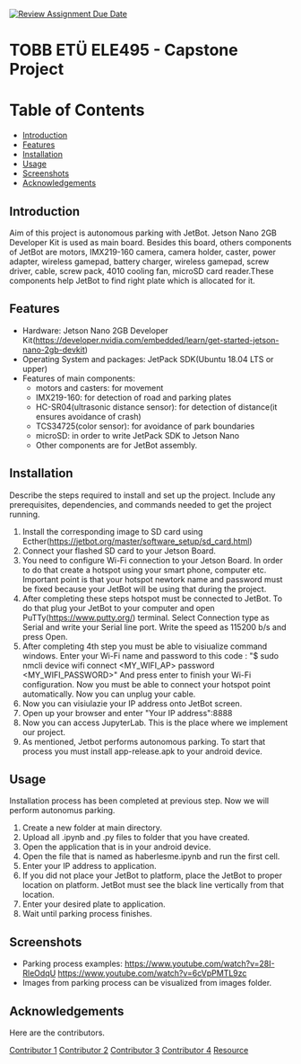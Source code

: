 [![Review Assignment Due Date](https://classroom.github.com/assets/deadline-readme-button-22041afd0340ce965d47ae6ef1cefeee28c7c493a6346c4f15d667ab976d596c.svg)](https://classroom.github.com/a/5mCoF9-h)
# TOBB ETÜ ELE495 - Capstone Project

# Table of Contents
- [Introduction](#introduction)
- [Features](#features)
- [Installation](#installation)
- [Usage](#usage)
- [Screenshots](#screenshots)
- [Acknowledgements](#acknowledgements)

## Introduction
Aim of this project is autonomous parking with JetBot. Jetson Nano 2GB Developer Kit is used as main board. Besides this board, others components of JetBot are motors, IMX219-160 camera, camera holder, caster, power adapter, wireless gamepad, battery charger, wireless gamepad, screw driver, cable, screw pack, 4010 cooling fan, microSD card reader.These components help JetBot to find right plate which is allocated for it.

## Features
- Hardware: Jetson Nano 2GB Developer Kit(https://developer.nvidia.com/embedded/learn/get-started-jetson-nano-2gb-devkit)
- Operating System and packages: JetPack SDK(Ubuntu 18.04 LTS or upper)
- Features of main components:
    - motors and casters: for movement
    - IMX219-160: for detection of road and parking plates
    - HC-SR04(ultrasonic distance sensor): for detection of distance(it ensures avoidance of crash)
    - TCS34725(color sensor): for avoidance of park boundaries
    - microSD: in order to write JetPack SDK to Jetson Nano
    - Other components are for JetBot assembly.
    

## Installation
Describe the steps required to install and set up the project. Include any prerequisites, dependencies, and commands needed to get the project running.
1) Install the corresponding image to SD card using Ecther(https://jetbot.org/master/software_setup/sd_card.html)
2) Connect your flashed SD card to your Jetson Board.
3) You need to configure Wi-Fi connection to your Jetson Board. In order to do that create a hotspot using your smart phone, computer etc. Important point is that your hotspot newtork name and password must be fixed because your JetBot will be using that during the project.
4) After completing these steps hotspot must be connected to JetBot. To do that plug your JetBot to your computer and open PuTTy(https://www.putty.org/) terminal. Select Connection type as Serial and write your Serial line port. Write the speed as 115200 b/s and press Open.
5) After completing 4th step you must be able to visiualize command windows. Enter your Wi-Fi name and password to this code : 
   "$ sudo nmcli device wifi connect <MY_WIFI_AP> password <MY_WIFI_PASSWORD>" 
    And press enter to finish your Wi-Fi configuration. Now you must be able to connect your hotspot point automatically. 
    Now you can unplug your cable.
6) Now you can visiulazie your IP address onto JetBot screen.
7) Open up your browser and enter "Your IP address":8888
8) Now you can access JupyterLab. This is the place where we implement our project.
9) As mentioned, Jetbot performs autonomous parking. To start that process you must install app-release.apk to your android device.

## Usage
Installation process has been completed at previous step. Now we will perform autonomus parking. 
1) Create a new folder at main directory.
2) Upload all .ipynb and .py files to folder that you have created.
3) Open the application that is in your android device.
4) Open the file that is named as haberlesme.ipynb and run the first cell.
5) Enter your IP address to application.
6) If you did not place your JetBot to platform, place the JetBot to proper location on platform. JetBot must see the black line vertically from that location.
7) Enter your desired plate to application.
8) Wait until parking process finishes.

## Screenshots
- Parking process examples: https://www.youtube.com/watch?v=28I-RleOdqU https://www.youtube.com/watch?v=6cVpPMTL9zc
- Images from parking process can be visualized from images folder.

## Acknowledgements
Here are the contributors.

[Contributor 1](https://github.com/Seteney)
[Contributor 2](https://github.com/eren-caglar)
[Contributor 3](https://github.com/cetingulec)
[Contributor 4](https://github.com/RecaiEfeDik)
[Resource](https://www.nvidia.com)

